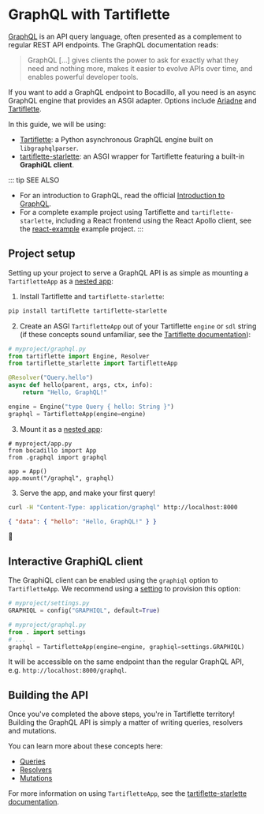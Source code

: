 # GraphQL with Tartiflette

[GraphQL](https://graphql.org/) is an API query language, often presented as a complement to regular REST API endpoints. The GraphQL documentation reads:

> GraphQL [...] gives clients the power to ask for exactly what they need and nothing more, makes it easier to evolve APIs over time, and enables powerful developer tools.

If you want to add a GraphQL endpoint to Bocadillo, all you need is an async GraphQL engine that provides an ASGI adapter. Options include [Ariadne] and [Tartiflette].

[ariadne]: https://github.com/mirumee/ariadne
[tartiflette]: https://tartiflette.io

In this guide, we will be using:

- [Tartiflette]: a Python asynchronous GraphQL engine built on `libgraphqlparser`.
- [tartiflette-starlette](https://github.com/tartiflette/tartiflette-starlette): an ASGI wrapper for Tartiflette featuring a built-in **GraphiQL client**.

::: tip SEE ALSO

- For an introduction to GraphQL, read the official [Introduction to GraphQL](https://graphql.org/learn/).
- For a complete example project using Tartiflette and `tartiflette-starlette`, including a React frontend using the React Apollo client, see the [react-example](https://github.com/bocadilloproject/react-example/tree/react-apollo) example project.
  :::

## Project setup

Setting up your project to serve a GraphQL API is as simple as mounting a `TartifletteApp` as a [nested app](/guide/nested-apps.md):

1. Install Tartiflette and `tartiflette-starlette`:

```bash
pip install tartiflette tartiflette-starlette
```

2. Create an ASGI `TartifletteApp` out of your Tartiflette `engine` or `sdl` string (if these concepts sound unfamiliar, see the [Tartiflette documentation](https://tartiflette.io/docs/tutorial/getting-started)):

```python
# myproject/graphql.py
from tartiflette import Engine, Resolver
from tartiflette_starlette import TartifletteApp

@Resolver("Query.hello")
async def hello(parent, args, ctx, info):
    return "Hello, GraphQL!"

engine = Engine("type Query { hello: String }")
graphql = TartifletteApp(engine=engine)
```

3. Mount it as a [nested app](/guide/nested-apps.md):

```python{3,6}
# myproject/app.py
from bocadillo import App
from .graphql import graphql

app = App()
app.mount("/graphql", graphql)
```

3. Serve the app, and make your first query!

```bash
curl -H "Content-Type: application/graphql" http://localhost:8000
```

```json
{ "data": { "hello": "Hello, GraphQL!" } }
```

🚀

## Interactive GraphiQL client

The GraphiQL client can be enabled using the `graphiql` option to `TartifletteApp`. We recommend using a [setting](/guide/config.md#settings-module) to provision this option:

```python
# myproject/settings.py
GRAPHIQL = config("GRAPHIQL", default=True)
```

```python
# myproject/graphql.py
from . import settings
# ...
graphql = TartifletteApp(engine=engine, graphiql=settings.GRAPHIQL)
```

It will be accessible on the same endpoint than the regular GraphQL API, e.g. `http://localhost:8000/graphql`.

## Building the API

Once you've completed the above steps, you're in Tartiflette territory! Building the GraphQL API is simply a matter of writing queries, resolvers and mutations.

You can learn more about these concepts here:

- [Queries](https://tartiflette.io/docs/tutorial/create-server)
- [Resolvers](https://tartiflette.io/docs/tutorial/write-your-resolvers)
- [Mutations](https://tartiflette.io/docs/tutorial/write-your-mutation-resolvers)

For more information on using `TartifletteApp`, see the [tartiflette-starlette documentation](https://github.com/tartiflette/tartiflette-starlette).
